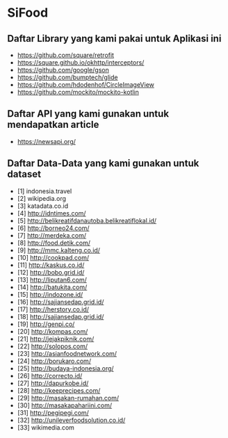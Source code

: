 # SiFood

## Daftar Library yang kami pakai untuk Aplikasi ini
- https://github.com/square/retrofit
- https://square.github.io/okhttp/interceptors/
- https://github.com/google/gson
- https://github.com/bumptech/glide
- https://github.com/hdodenhof/CircleImageView
- https://github.com/mockito/mockito-kotlin

## Daftar API yang kami gunakan untuk mendapatkan article
- https://newsapi.org/

## Daftar Data-Data yang kami gunakan untuk dataset
- [1] indonesia.travel
- [2] wikipedia.org
- [3] katadata.co.id
- [4] http://idntimes.com/
- [5] http://belikreatifdanautoba.belikreatiflokal.id/
- [6] http://borneo24.com/
- [7] http://merdeka.com/
- [8] http://food.detik.com/
- [9] http://mmc.kalteng.co.id/
- [10] http://cookpad.com/
- [11] http://kaskus.co.id/
- [12] http://bobo.grid.id/
- [13] http://liputan6.com/
- [14] http://batukita.com/
- [15] http://indozone.id/
- [16] http://sajiansedap.grid.id/
- [17] http://herstory.co.id/
- [18] http://sajiansedap.grid.id/
- [19] http://genpi.co/
- [20] http://kompas.com/
- [21] http://jejakpiknik.com/
- [22] http://solopos.com/
- [23] http://asianfoodnetwork.com/
- [24] http://borukaro.com/
- [25] http://budaya-indonesia.org/
- [26] http://correcto.id/
- [27] http://dapurkobe.id/
- [28] http://keeprecipes.com/
- [29] http://masakan-rumahan.com/
- [30] http://masakapahariini.com/
- [31] http://pegipegi.com/
- [32] http://unileverfoodsolution.co.id/
- [33] wikimedia.com

